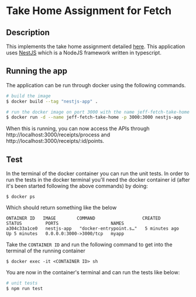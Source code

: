# Take Home Assignment for Fetch
## Description
This implements the take home assignment detailed [here](https://github.com/fetch-rewards/receipt-processor-challenge#rules). This application uses [NestJS](https://docs.nestjs.com) which is a NodeJS framework written in typescript.

## Running the app
The application can be run through docker using the following commands.
```bash
# build the image
$ docker build --tag "nestjs-app" .

# run the docker image on port 3000 with the name jeff-fetch-take-home
$ docker run -d --name jeff-fetch-take-home -p 3000:3000 nestjs-app
```

When this is running, you can now access the APIs through http://localhost:3000/receipts/process and http://localhost:3000/receipts/:id/points.


## Test
In the terminal of the docker container you can run the unit tests. In order to run the tests in the docker terminal you'll need the docker container id (after it's been started following the above commands) by doing:
```
$ docker ps
```
Which should return something like the below
```
ONTAINER ID   IMAGE        COMMAND                  CREATED         STATUS         PORTS                    NAMES
a304c33a1ce0   nestjs-app   "docker-entrypoint.s…"   5 minutes ago   Up 5 minutes   0.0.0.0:3000->3000/tcp   myapp
```

Take the `CONTAINER ID` and run the following command to get into the terminal of the running container
```
$ docker exec -it <CONTAINER ID> sh
```
You are now in the container's terminal and can run the tests like below:

```bash
# unit tests
$ npm run test
```
